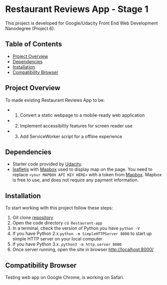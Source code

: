 # Restaurant Reviews App - Stage 1
This project is developed for Google/Udacity Front End Web Development Nanodegree (Project 6).

## Table of Contents

* [Project Overview](#project)
* [Dependencies](#dependencies)
* [Installation](#installation)
* [Compatibility Browser](#compatibility)


## Project Overview

To made existing Restaurant Reviews App to be:

- 1. Convert a static webpage to a mobile-ready web application
- 2. Implement accessibility features for screen reader use
- 3. Add ServiceWorker script for a offline experience


## Dependencies

- Starter code provided by [Udacity](https://github.com/udacity/mws-restaurant-stage-1).
-  [leafletjs](https://leafletjs.com/) with [Mapbox](https://www.mapbox.com/) used to display map on the page. You need to replace `<your MAPBOX API KEY HERE>` with a token from [Mapbox](https://www.mapbox.com/). Mapbox is free to use, and does not require any payment information.


## Installation

To start working with this project follow these steps:

1. Git clone [repository](https://github.com/illyShelly/Udacity-Restaurant-One)
2. Open the code directory `cd Restaurant-app`
3. In a terminal, check the version of Python you have `python -V`
4. If you have Python 2.x `python -m SimpleHTTPServer 8000` to start up simple HTTP server on your local computer
5. If you have Python 3.x. `python3 -m http.server 8000`
6. Once server running, open the site in browser [http://localhost:8000/](http://localhost:8000/)

## Compatibility Browser

Testing web app on Google Chrome, is working on Safari.
